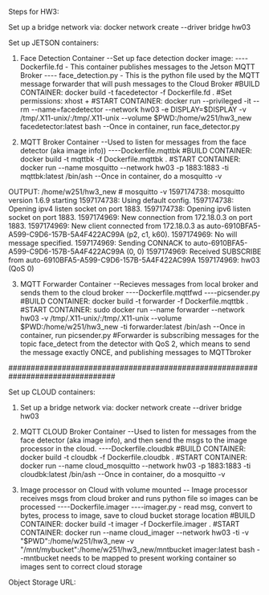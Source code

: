 Steps for HW3:

Set up a bridge network via: docker network create --driver bridge hw03

Set up JETSON containers:
1. Face Detection Container
--Set up face detection docker image:
 ---- Dockerfile.fd - This container publishes messages to the Jetson MQTT Broker
 ---- face_detection.py - This is the python file used by the MQTT message forwarder that will push messages to the Cloud Broker
#BUILD CONTAINER: docker build -t facedetector -f Dockerfile.fd .
#Set permissions: xhost +
#START CONTAINER: docker run --privileged -it --rm --name=facedetector --network hw03 -e DISPLAY=$DISPLAY -v /tmp/.X11-unix/:/tmp/.X11-unix --volume $PWD:/home/w251/hw3_new facedetector:latest bash
  --Once in container, run face_detector.py


2. MQTT Broker Container
  --Used to listen for messages from the face detector (aka image info))
  ----Dockerfile.mqttbk
#BUILD CONTAINER: docker build -t mqttbk -f Dockerfile.mqttbk .
#START CONTAINER: docker run --name mosquitto --network hw03 -p 1883:1883 -ti mqttbk:latest /bin/ash
  --Once in container, do a mosquitto -v 

OUTPUT:
/home/w251/hw3_new # mosquitto -v
1597174738: mosquitto version 1.6.9 starting
1597174738: Using default config.
1597174738: Opening ipv4 listen socket on port 1883.
1597174738: Opening ipv6 listen socket on port 1883.
1597174969: New connection from 172.18.0.3 on port 1883.
1597174969: New client connected from 172.18.0.3 as auto-6910BFA5-A599-C9D6-157B-5A4F422AC99A (p2, c1, k60).
1597174969: No will message specified.
1597174969: Sending CONNACK to auto-6910BFA5-A599-C9D6-157B-5A4F422AC99A (0, 0)
1597174969: Received SUBSCRIBE from auto-6910BFA5-A599-C9D6-157B-5A4F422AC99A
1597174969: 	hw03 (QoS 0)

3. MQTT Forwarder Container
--Recieves messages from local broker and sends them to the cloud broker
----Dockerfile.mqttfwd
----picsender.py
#BUILD CONTAINER: docker build -t forwarder -f Dockerfile.mqttbk .
#START CONTAINER: sudo docker run --name forwarder --network hw03 -v /tmp/.X11-unix/:/tmp/.X11-unix --volume $PWD:/home/w251/hw3_new -ti forwarder:latest /bin/ash
  --Once in container, run picsender.py
#Forwarder is subscribing messages for the topic face_detect from the detector with QoS 2, which means to send the message exactly ONCE, and publishing messages to MQTTbroker

################################################################################

Set up CLOUD containers:
1. Set up a bridge network via: docker network create --driver bridge hw03

2. MQTT CLOUD Broker Container
  --Used to listen for messages from the face detector (aka image info), and then send the msgs to the image processor in the cloud.
  ----Dockerfile.cloudbk
#BUILD CONTAINER: docker build -t cloudbk -f Dockerfile.cloudbk .
#START CONTAINER: docker run --name cloud_mosquitto --network hw03 -p 1883:1883 -ti cloudbk:latest /bin/ash
  --Once in container, do a mosquitto -v 

3. Image processor on Cloud with volume mounted
  -- Image processor receives msgs from cloud broker and runs python file so images can be processed
  ----Dockerfile.imager
  ----imager.py - read msg, convert to bytes, process to image, save to cloud bucket storage location
#BUILD CONTAINER: docker build -t imager -f Dockerfile.imager .
#START CONTAINER: docker run --name cloud_imager --network hw03 -ti -v "$PWD":/home/w251/hw3_new -v "/mnt/mybucket":/home/w251/hw3_new/mntbucket imager:latest bash
  --mntbucket needs to be mapped to present working container so images sent to correct cloud storage


Object Storage URL: 
